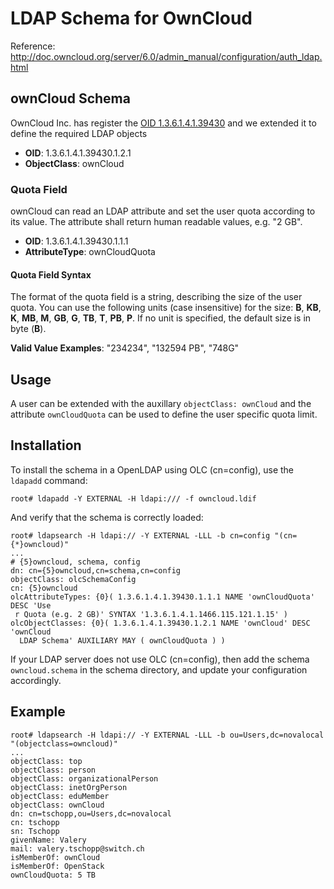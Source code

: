 # LDAP Schema for OwnCloud

Reference: http://doc.owncloud.org/server/6.0/admin_manual/configuration/auth_ldap.html

## ownCloud Schema

OwnCloud Inc. has register the [OID 1.3.6.1.4.1.39430](http://oid-info.com/get/1.3.6.1.4.1.39430) and we extended it to define the required LDAP objects 

- **OID**: 1.3.6.1.4.1.39430.1.2.1
- **ObjectClass**: ownCloud

### Quota Field

ownCloud can read an LDAP attribute and set the user quota according to its value. 
The attribute shall return human readable values, e.g. "2 GB".

- **OID**: 1.3.6.1.4.1.39430.1.1.1
- **AttributeType**: ownCloudQuota

#### Quota Field Syntax

The format of the quota field is a string, describing the size of the user quota. You can use the following units (case insensitive) for the size: **B**, **KB**, **K**, **MB**, **M**, **GB**, **G**, **TB**, **T**, **PB**, **P**. If no unit is specified, the default size is in byte (**B**). 

**Valid Value Examples**: "234234", "132594 PB", "748G" 

## Usage

A user can be extended with the auxillary `objectClass: ownCloud` and the attribute `ownCloudQuota` can be used
to define the user specific quota limit.

## Installation

To install the schema in a OpenLDAP using OLC (cn=config), use the `ldapadd` command:

    root# ldapadd -Y EXTERNAL -H ldapi:/// -f owncloud.ldif
   
And verify that the schema is correctly loaded:

    root# ldapsearch -H ldapi:// -Y EXTERNAL -LLL -b cn=config "(cn={*}owncloud)"
    ...
    # {5}owncloud, schema, config
    dn: cn={5}owncloud,cn=schema,cn=config
    objectClass: olcSchemaConfig
    cn: {5}owncloud
    olcAttributeTypes: {0}( 1.3.6.1.4.1.39430.1.1.1 NAME 'ownCloudQuota' DESC 'Use
     r Quota (e.g. 2 GB)' SYNTAX '1.3.6.1.4.1.1466.115.121.1.15' )
    olcObjectClasses: {0}( 1.3.6.1.4.1.39430.1.2.1 NAME 'ownCloud' DESC 'ownCloud 
      LDAP Schema' AUXILIARY MAY ( ownCloudQuota ) )

If your LDAP server does not use OLC (cn=config), then add the schema `owncloud.schema` in the schema directory, and update your configuration accordingly.


## Example

    root# ldapsearch -H ldapi:// -Y EXTERNAL -LLL -b ou=Users,dc=novalocal "(objectclass=owncloud)" 
    ...
    objectClass: top
    objectClass: person
    objectClass: organizationalPerson
    objectClass: inetOrgPerson
    objectClass: eduMember
    objectClass: ownCloud
    dn: cn=tschopp,ou=Users,dc=novalocal
    cn: tschopp
    sn: Tschopp
    givenName: Valery
    mail: valery.tschopp@switch.ch
    isMemberOf: ownCloud
    isMemberOf: OpenStack
    ownCloudQuota: 5 TB


